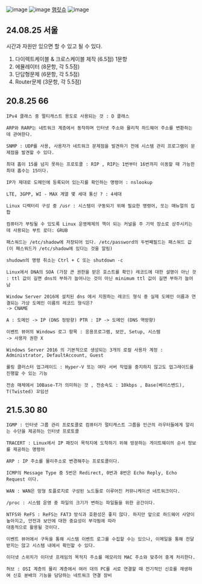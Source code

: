 ![image](https://github.com/chihyeonwon/Network_Manager/assets/58906858/298bf83b-5f7c-4190-9c06-af4817178a5a)
![image](https://github.com/chihyeonwon/Network_Manager/assets/58906858/35509893-7fc8-49da-99e6-2e4e94137da1)
[햄릿슈](https://www.youtube.com/channel/UCLIxBOJaBju4Ap8QoGuQYbw)
![image](https://github.com/chihyeonwon/Network_Manager/assets/58906858/4a8bf1e5-d563-416c-a813-e6d1ad4d5ebf)
## 24.08.25 서울
시간과 자원만 있으면 할 수 있고 될 수 있다.

1. 다이렉트케이블 & 크로스케이블 제작 (6.5점) 1문항    
2. 에뮬레이터 (8문항, 각 5.5점)   
3. 단답형문제 (6문항, 각 5.5점)    
4. Router문제 (3문항, 각 5.5점)   

## 20.8.25 66
```
IPv4 클래스 중 멀티캐스트 용도로 사용되는 것 : D 클래스

ARP와 RARP는 네트워크 계층에서 동작하며 인터넷 주소와 물리적 하드웨어 주소를 변환하는 데 관여한다.

SNMP : UDP를 사용, 사용자가 네트워크 문제점을 발견하기 전에 시스템 관리 프로그램이 문제점을 발견할 수 있다.

최대 홉이 15를 넘지 못하는 프로토콜 : RIP , RIP는 1번부터 16번까지 이동할 때 가능한 최대 홉수는 15이다.

IP가 제대로 도메인에 등록되어 있는지를 확인하는 명령어 : nslookup

LTE, 3GPP, WI - MAX 계열 몇 세대 통신 ? : 4세대

Linux 디렉터리 구성 중 /usr : 시스템이 구동되기 위해 필요한 명령어, 또는 매뉴얼의 집합

컴퓨터가 부팅될 수 있도록 Linux 운영체제의 핵이 되는 커널을 주 기억 장소로 상주시키는데 사용되는 부트 로더: GRUB

패스워드는 /etc/shadow에 저장되어 있다. /etc/password의 두번째필드는 패스워드 값(이 패스워드가 /etc/shadow에 있다는 것을 알림)

shudown의 명령 취소는 Ctrl + C 또는 shutdown -c

Linux에서 DNA의 SOA (가장 큰 권한을 받은 호스트를 확인) 레코드에 대한 설명이 아닌 것
: ttl 값이 길면 dns의 부하가 늘어나는 것이 아닌 minimum ttl 값이 길면 부하가 늘어남

Window Server 2016에 설치된 dns 에서 지원하는 레코드 형식 중 실제 도메인 이름과 연결되는 가상 도메인 이름의 레코드 형식은?
-> CNAME

A : 도메인 -> IP (DNS 정방향) PTR : IP -> 도메인 (DNS 역방향)

이벤트 뷰어의 Windows 로그 항목 : 응용프로그램, 보안, Setup, 시스템
-> 사용자 권한 X

Windows Server 2016 의 기본적으로 생성되는 3개의 로컬 사용자 계정 : Administrator, DefaultAccount, Guest

롤링 클러스터 업그레이드 : Hyper-V 또는 여타 서버 작업을 중지하지 않고도 업그레이드를 진행할 수 있는 기능

전송 매체에서 10Base-T가 의미하는 것 , 전송속도 : 10kbps , Base(베이스밴드), T(Twisted) 꼬임선
```


## 21.5.30 80
```
IGMP : 인터넷 그룹 관리 프로토콜로 컴퓨터가 멀티캐스트 그룹을 인근의 라우터들에게 알리는 수단을 제공하는 인터넷 프로토콜

TRACERT : Linux에서 IP 패킷이 목적지에 도착하기 위해 방문하는 게이트웨이의 순서 정보를 제공하는 명령어

ARP : IP 주소를 물리주소로 변경해주는 프로토콜이다.

ICMP의 Message Type 중 5번은 Redirect, 0번과 8번은 Echo Reply, Echo Request 이다.

WAN : WAN은 망형 토플로지로 구성된 노드들로 이루어진 커뮤니케이션 네트워크이다.

/proc : 시스템 운영 중 파일의 크기가 변하는 파일들을 위한 공간이다.

NTFS와 ReFS : ReFS는 FAT3 방식과 호환성은 좋지 않다. 하지만 앞으로 하드웨어 사양이 높아지고, 안전과 보안에 대한 중요성이 부각됨에 따라
대중적으로 활용될 것이다.

이벤트 뷰어에서 구독을 통해 시스템 이벤트 로그를 수집할 수는 있으나, 이메일을 통해 전달받지는 않고 시스템 내에서 확인할 수 있다.

이더넷 스위치가 이더넷 프레임의 목적지 주소를 메모리의 MAC 주소와 맞추어 중계 처리한다.

허브 : OSI 계층의 물리 계층에서 여러 대의 PC를 서로 연결할 때 전기적인 신호를 재생하여 신호 분배의 기능을 담당하는 네트워크 연결 장비
```
